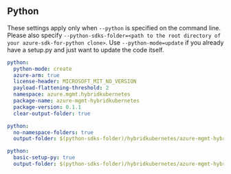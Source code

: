 ## Python

These settings apply only when `--python` is specified on the command line.
Please also specify `--python-sdks-folder=<path to the root directory of your azure-sdk-for-python clone>`.
Use `--python-mode=update` if you already have a setup.py and just want to update the code itself.

```yaml $(python)
python:
  python-mode: create
  azure-arm: true
  license-header: MICROSOFT_MIT_NO_VERSION
  payload-flattening-threshold: 2
  namespace: azure.mgmt.hybridkubernetes
  package-name: azure-mgmt-hybridkubernetes
  package-version: 0.1.1
  clear-output-folder: true
```
``` yaml $(python) && $(python-mode) == 'update'
python:
  no-namespace-folders: true
  output-folder: $(python-sdks-folder)/hybridkubernetes/azure-mgmt-hybridkubernetes/azure/mgmt/hybridkubernetes
```
``` yaml $(python) && $(python-mode) == 'create'
python:
  basic-setup-py: true
  output-folder: $(python-sdks-folder)/hybridkubernetes/azure-mgmt-hybridkubernetes
```